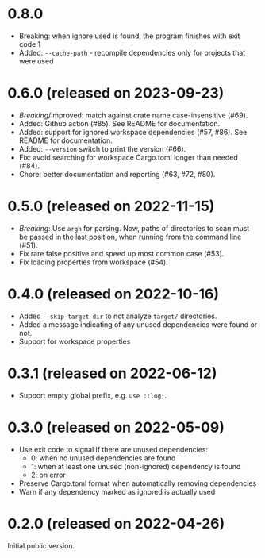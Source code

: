 # 0.8.0

- Breaking: when ignore used is found, the program finishes with exit code 1
- Added: `--cache-path` - recompile dependencies only for projects that were used 


# 0.6.0 (released on 2023-09-23)

- *Breaking*/improved: match against crate name case-insensitive (#69).
- Added: Github action (#85). See README for documentation.
- Added: support for ignored workspace dependencies (#57, #86). See README for documentation.
- Added: `--version` switch to print the version (#66).
- Fix: avoid searching for workspace Cargo.toml longer than needed (#84).
- Chore: better documentation and reporting (#63, #72, #80).

# 0.5.0 (released on 2022-11-15)

- *Breaking*: Use `argh` for parsing. Now, paths of directories to scan must be passed in the last
  position, when running from the command line (#51).
- Fix rare false positive and speed up most common case (#53).
- Fix loading properties from workspace (#54).

# 0.4.0 (released on 2022-10-16)

- Added `--skip-target-dir` to not analyze `target/` directories.
- Added a message indicating of any unused dependencies were found or not.
- Support for workspace properties

# 0.3.1 (released on 2022-06-12)

- Support empty global prefix, e.g. `use ::log;`.

# 0.3.0 (released on 2022-05-09)

- Use exit code to signal if there are unused dependencies:
    - 0: when no unused dependencies are found
    - 1: when at least one unused (non-ignored) dependency is found
    - 2: on error
- Preserve Cargo.toml format when automatically removing dependencies
- Warn if any dependency marked as ignored is actually used

# 0.2.0 (released on 2022-04-26)

Initial public version.
